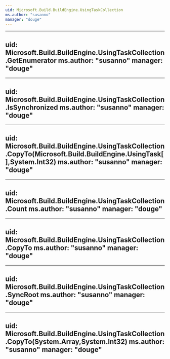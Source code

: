 ```yaml
---
uid: Microsoft.Build.BuildEngine.UsingTaskCollection
ms.author: "susanno"
manager: "douge"
---
```


---
uid: Microsoft.Build.BuildEngine.UsingTaskCollection.GetEnumerator
ms.author: "susanno"
manager: "douge"
---

---
uid: Microsoft.Build.BuildEngine.UsingTaskCollection.IsSynchronized
ms.author: "susanno"
manager: "douge"
---

---
uid: Microsoft.Build.BuildEngine.UsingTaskCollection.CopyTo(Microsoft.Build.BuildEngine.UsingTask[],System.Int32)
ms.author: "susanno"
manager: "douge"
---

---
uid: Microsoft.Build.BuildEngine.UsingTaskCollection.Count
ms.author: "susanno"
manager: "douge"
---

---
uid: Microsoft.Build.BuildEngine.UsingTaskCollection.CopyTo
ms.author: "susanno"
manager: "douge"
---

---
uid: Microsoft.Build.BuildEngine.UsingTaskCollection.SyncRoot
ms.author: "susanno"
manager: "douge"
---

---
uid: Microsoft.Build.BuildEngine.UsingTaskCollection.CopyTo(System.Array,System.Int32)
ms.author: "susanno"
manager: "douge"
---
